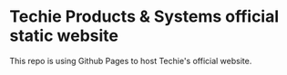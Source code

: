 # Techie Products & Systems official static website

This repo is using Github Pages to host Techie's official website.
